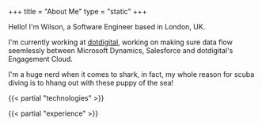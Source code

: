 +++
title = "About Me"
type = "static"
+++

Hello! I'm Wilson, a Software Engineer based in London, UK.

I'm currently working at [dotdigital](https://dotdigital.com), working on making sure data flow seemlessly between Microsoft Dynamics, Salesforce and dotdigital's Engagement Cloud.

I'm a huge nerd when it comes to shark, in fact, my whole reason for scuba diving is to hhang out with these puppy of the sea!

{{< partial "technologies" >}}

{{< partial "experience" >}}